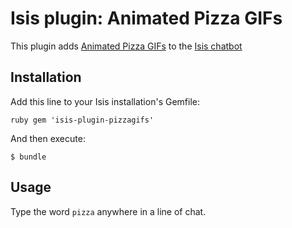 # Isis plugin: Animated Pizza GIFs

This plugin adds [Animated Pizza GIFs](http://www.animatedpizzagifs.com) to the [Isis chatbot](https://github.com/silentgrowl/isis)

## Installation

Add this line to your Isis installation's Gemfile:

``ruby
gem 'isis-plugin-pizzagifs'
``

And then execute:

    $ bundle

## Usage

Type the word ```pizza``` anywhere in a line of chat.

